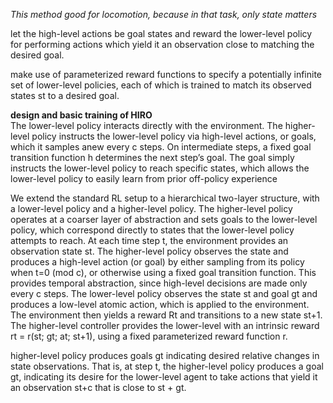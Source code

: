*This method good for locomotion, because in that task, only state matters*

let the high-level actions be goal states and reward the lower-level policy for performing actions which yield it an observation close to matching the desired goal.

make use of parameterized reward functions to specify a potentially infinite set of lower-level policies, each of which is trained to match its observed states st to a desired goal.


__design and basic training of HIRO__\
The lower-level policy interacts directly with the environment. The higher-level policy instructs the lower-level policy via high-level actions, or goals, which it samples anew every c steps. On intermediate steps, a fixed goal transition function h determines the next step’s goal. The goal simply instructs the lower-level policy to reach specific states, which allows the lower-level policy to easily learn from prior off-policy experience

We extend the standard RL setup to a hierarchical two-layer structure, with a lower-level policy and a higher-level policy. The higher-level policy operates at a coarser layer of abstraction and sets goals to the lower-level policy, which correspond directly to states that the lower-level policy attempts to reach. At each time step t, the environment provides an observation state st. The higher-level policy observes the state and produces a high-level action (or goal) by either sampling from its policy when t=0 (mod c), or otherwise using a fixed goal transition function. This provides temporal abstraction, since high-level decisions are made only every c steps. The lower-level policy observes the state st and goal gt and produces a low-level atomic action, which is applied to the environment. The environment then yields a reward Rt and transitions to a new state st+1. The higher-level controller provides the lower-level with an intrinsic reward rt = r(st; gt; at; st+1), using a fixed parameterized reward function r.

higher-level policy produces goals gt indicating desired relative changes in state observations. That is, at step t, the higher-level policy produces a goal gt, indicating its desire for the lower-level agent to take actions that yield it an observation st+c that is close to st + gt.
